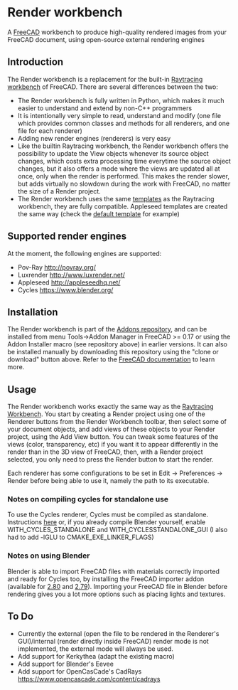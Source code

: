 # Render workbench

A [FreeCAD](http://www.freecadweb.org) workbench to produce high-quality rendered images from your FreeCAD document, using open-source external rendering engines

## Introduction

The Render workbench is a replacement for the built-in [Raytracing workbench](https://www.freecadweb.org/wiki/Raytracing_Module) of FreeCAD. There are several differences between the two:

* The Render workbench is fully written in Python, which makes it much easier to understand and extend by non-C++ programmers
* It is intentionally very simple to read, understand and modify (one file which provides common classes and methods for all renderers, and one file for each renderer)
* Adding new render engines (renderers) is very easy
* Like the builtin Raytracing workbench, the Render workbench offers the possibility to update the View objects whenever its source object changes, which costs extra processing time everytime the source object changes, but it also offers a mode where the views are updated all at once, only when the render is performed. This makes the render slower, but adds virtually no slowdown during the work with FreeCAD, no matter the size of a Render project.
* The Render workbench uses the same [templates](https://www.freecadweb.org/wiki/Raytracing_Module#Templates) as the Raytracing workbench, they are fully compatible. Appleseed templates are created the same way (check the [default template](templates/empty.appleseed) for example)

## Supported render engines

At the moment, the following engines are supported:

* Pov-Ray http://povray.org/
* Luxrender http://www.luxrender.net/
* Appleseed http://appleseedhq.net/
* Cycles https://www.blender.org/

## Installation

The Render workbench is part of the [Addons repository](https://github.com/FreeCAD/FreeCAD-addons), and can be installed from menu Tools->Addon Manager in FreeCAD >= 0.17 or using the Addon Installer macro (see repository above) in earlier versions. It can also be installed manually by downloading this repository using the "clone or download" button above. Refer to the [FreeCAD documentation](https://www.freecadweb.org/wiki/How_to_install_additional_workbenches) to learn more.

## Usage

The Render workbench works exactly the same way as the [Raytracing Workbench](https://www.freecadweb.org/wiki/Raytracing_Module). You start by creating a Render project using one of the Renderer buttons from the Render Workbench toolbar, then select some of your document objects, and add views of these objects to your Render project, using the Add View button. You can tweak some features of the views (color, transparency, etc) if you want it to appear differently in the render than in the 3D view of FreeCAD, then, with a Render project selected, you only need to press the Render button to start the render.

Each renderer has some configurations to be set in Edit -> Preferences -> Render before being able to use it, namely the path to its executable.

### Notes on compiling cycles for standalone use

To use the Cycles renderer, Cycles must be compiled as standalone. Instructions [here](https://wiki.blender.org/wiki/Source/Render/Cycles/Standalone) or, if you already compile Blender yourself, enable WITH_CYCLES_STANDALONE and WITH_CYCLESSTANDALONE_GUI (I also had to add -lGLU to CMAKE_EXE_LINKER_FLAGS)

### Notes on using Blender

Blender is able to import FreeCAD files with materials correctly imported and ready for Cycles too, by installing the FreeCAD importer addon (available for [2.80](https://gist.github.com/yorikvanhavre/680156f59e2b42df8f5f5391cae2660b) and [2.79](https://gist.github.com/yorikvanhavre/e873d51c8f0e307e333fe595c429ba87)). Importing your FreeCAD file in Blender before rendering gives you a lot more options such as placing lights and textures.

## To Do

* Currently the external (open the file to be rendered in the Renderer's GUI)/internal (render directly inside FreeCAD) render mode is not implemented, the external mode will always be used.
* Add support for Kerkythea (adapt the existing macro)
* Add support for Blender's Eevee
* Add support for OpenCasCade's CadRays https://www.opencascade.com/content/cadrays

